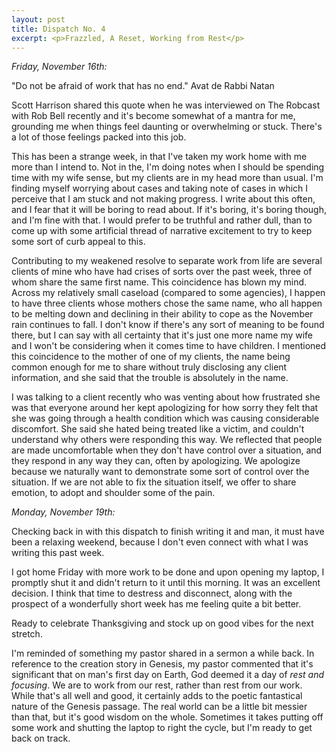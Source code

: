 ```yaml
---
layout: post
title: Dispatch No. 4
excerpt: <p>Frazzled, A Reset, Working from Rest</p>
---
```



<p><em>Friday, November 16th:</em></p>
<p>&quot;Do not be afraid of work that has no end.&quot; Avat de Rabbi Natan </p>
<p>Scott Harrison shared this quote when he was interviewed on The Robcast with Rob Bell recently and it&#39;s become somewhat of a mantra for me, grounding me when things feel daunting or overwhelming or stuck. There&#39;s a lot of those feelings packed into this job. </p>
<p>This has been a strange week, in that I&#39;ve taken my work home with me more than I intend to. Not in the, I&#39;m doing notes when I should be spending time with my wife sense, but my clients are in my head more than usual. I&#39;m finding myself worrying about cases and taking note of cases in which I perceive that I am stuck and not making progress. I write about this often, and I fear that it will be boring to read about. If it&#39;s boring, it&#39;s boring though, and I&#39;m fine with that. I would prefer to be truthful and rather dull, than to come up with some artificial thread of narrative excitement to try to keep some sort of curb appeal to this. </p>
<p>Contributing to my weakened resolve to separate work from life are several clients of mine who have had crises of sorts over the past week, three of whom share the same first name. This coincidence has blown my mind. Across my relatively small caseload (compared to some agencies), I happen to have three clients whose mothers chose the same name, who all happen to be melting down and declining in their ability to cope as the November rain continues to fall. I don&#39;t know if there&#39;s any sort of meaning to be found there, but I can say with all certainty that it&#39;s just one more name my wife and I won&#39;t be considering when it comes time to have children. I mentioned this coincidence to the mother of one of my clients, the name being common enough for me to share without truly disclosing any client information, and she said that the trouble is absolutely in the name.</p>
<p>I was talking to a client recently who was venting about how frustrated she was that everyone around her kept apologizing for how sorry they felt that she was going through a health condition which was causing considerable discomfort. She said she hated being treated like a victim, and couldn&#39;t understand why others were responding this way. We reflected that people are made uncomfortable when they don&#39;t have control over a situation, and they respond in any way they can, often by apologizing. We apologize because we naturally want to demonstrate some sort of control over the situation. If we are not able to fix the situation itself, we offer to share emotion, to adopt and shoulder some of the pain. </p>
<p><em>Monday, November 19th:</em></p>
<p>Checking back in with this dispatch to finish writing it and man, it must have been a relaxing weekend, because I don&#39;t even connect with what I was writing this past week. </p>
<p>I got home Friday with more work to be done and upon opening my laptop, I promptly shut it and didn&#39;t return to it until this morning. It was an excellent decision. I think that time to destress and disconnect, along with the prospect of a wonderfully short week has me feeling quite a bit better. </p>
<p>Ready to celebrate Thanksgiving and stock up on good vibes for the next stretch.</p>
<p>I&#39;m reminded of something my pastor shared in a sermon a while back. In reference to the creation story in Genesis, my pastor commented that it&#39;s significant that on man&#39;s first day on Earth, God deemed it a day of <em>rest and focusing</em>. We are to work from our rest, rather than rest from our work. While that&#39;s all well and good, it certainly adds to the poetic fantastical nature of the Genesis passage. The real world can be a little bit messier than that, but it&#39;s good wisdom on the whole. Sometimes it takes putting off some work and shutting the laptop to right the cycle, but I&#39;m ready to get back on track.</p>
